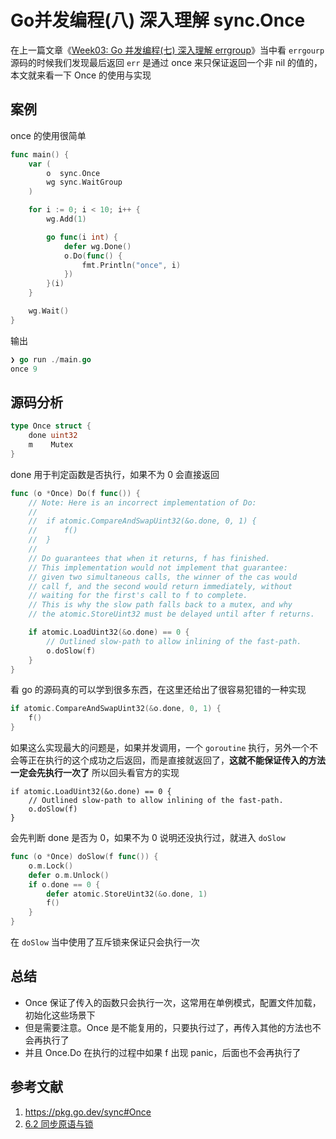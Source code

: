 # Go并发编程(八) 深入理解 sync.Once

在上一篇文章《[Week03: Go 并发编程(七) 深入理解 errgroup](https://lailin.xyz/post/go-training-week3-errgroup.html)》当中看 `errgourp` 源码的时候我们发现最后返回 `err` 是通过 once 来只保证返回一个非 nil 的值的，本文就来看一下 Once 的使用与实现

## 案例

once 的使用很简单

```go
func main() {
	var (
		o  sync.Once
		wg sync.WaitGroup
	)

	for i := 0; i < 10; i++ {
		wg.Add(1)

		go func(i int) {
			defer wg.Done()
			o.Do(func() {
				fmt.Println("once", i)
			})
		}(i)
	}

	wg.Wait()
}
```

输出

```go
❯ go run ./main.go
once 9
```

## 源码分析

```go
type Once struct {
	done uint32
	m    Mutex
}
```

done 用于判定函数是否执行，如果不为 0 会直接返回

```go
func (o *Once) Do(f func()) {
	// Note: Here is an incorrect implementation of Do:
	//
	//	if atomic.CompareAndSwapUint32(&o.done, 0, 1) {
	//		f()
	//	}
	//
	// Do guarantees that when it returns, f has finished.
	// This implementation would not implement that guarantee:
	// given two simultaneous calls, the winner of the cas would
	// call f, and the second would return immediately, without
	// waiting for the first's call to f to complete.
	// This is why the slow path falls back to a mutex, and why
	// the atomic.StoreUint32 must be delayed until after f returns.

	if atomic.LoadUint32(&o.done) == 0 {
		// Outlined slow-path to allow inlining of the fast-path.
		o.doSlow(f)
	}
}
```

看 go 的源码真的可以学到很多东西，在这里还给出了很容易犯错的一种实现

```go
if atomic.CompareAndSwapUint32(&o.done, 0, 1) {
	f()
}
```

如果这么实现最大的问题是，如果并发调用，一个 `goroutine` 执行，另外一个不会等正在执行的这个成功之后返回，而是直接就返回了，**这就不能保证传入的方法一定会先执行一次了**
所以回头看官方的实现

```
if atomic.LoadUint32(&o.done) == 0 {
    // Outlined slow-path to allow inlining of the fast-path.
    o.doSlow(f)
}
```

会先判断 done 是否为 0，如果不为 0 说明还没执行过，就进入 `doSlow`

```go
func (o *Once) doSlow(f func()) {
	o.m.Lock()
	defer o.m.Unlock()
	if o.done == 0 {
		defer atomic.StoreUint32(&o.done, 1)
		f()
	}
}
```

在 `doSlow` 当中使用了互斥锁来保证只会执行一次

## 总结

- Once 保证了传入的函数只会执行一次，这常用在单例模式，配置文件加载，初始化这些场景下
- 但是需要注意。Once 是不能复用的，只要执行过了，再传入其他的方法也不会再执行了
- 并且 Once.Do 在执行的过程中如果 f 出现 panic，后面也不会再执行了

## 参考文献

1. https://pkg.go.dev/sync#Once
2. [6.2 同步原语与锁](https://draveness.me/golang/docs/part3-runtime/ch06-concurrency/golang-sync-primitives/#once)